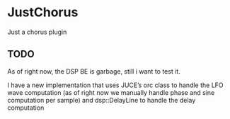 # JustChorus

Just a chorus plugin

## TODO

As of right now, the DSP BE is garbage, still i want to test it.

I have a new implementation that uses JUCE’s orc class to handle the LFO wave computation (as of right now we manually handle phase and sine computation per sample) and dsp::DelayLine<float> to handle the delay computation
